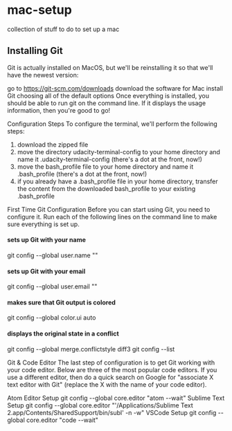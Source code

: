 # mac-setup
collection of stuff to do to set up a mac


## Installing Git
Git is actually installed on MacOS, but we'll be reinstalling it so that we'll have the newest version:

go to https://git-scm.com/downloads
download the software for Mac
install Git choosing all of the default options
Once everything is installed, you should be able to run git on the command line. If it displays the usage information, then you're good to go!

Configuration Steps
To configure the terminal, we'll perform the following steps:

1. download the zipped file
2. move the directory udacity-terminal-config to your home directory and name it .udacity-terminal-config (there's a dot at the front, now!)
3. move the bash_profile file to your home directory and name it .bash_profile (there's a dot at the front, now!)
4. if you already have a .bash_profile file in your home directory, transfer the content from the downloaded bash_profile to your existing .bash_profile


First Time Git Configuration
Before you can start using Git, you need to configure it. Run each of the following lines on the command line to make sure everything is set up.

#### sets up Git with your name
git config --global user.name "<Your-Full-Name>"

#### sets up Git with your email
git config --global user.email "<your-email-address>"

#### makes sure that Git output is colored
git config --global color.ui auto

#### displays the original state in a conflict
git config --global merge.conflictstyle diff3
git config --list

Git & Code Editor
The last step of configuration is to get Git working with your code editor. Below are three of the most popular code editors. If you use a different editor, then do a quick search on Google for "associate X text editor with Git" (replace the X with the name of your code editor).

Atom Editor Setup
git config --global core.editor "atom --wait"
Sublime Text Setup
git config --global core.editor "'/Applications/Sublime Text 2.app/Contents/SharedSupport/bin/subl' -n -w"
VSCode Setup
git config --global core.editor "code --wait"